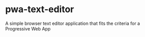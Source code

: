 # pwa-text-editor
A simple browser text editor application that fits the criteria for a Progressive Web App
